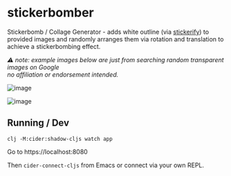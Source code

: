 # stickerbomber

Stickerbomb / Collage Generator - adds white outline (via [stickerify](https://github.com/markus-wa/stickerify)) to provided images and randomly arranges them via rotation and translation to achieve a stickerbombing effect.

_⚠️ note: example images below are just from searching random transparent images on Google_<br>
_no affiliation or endorsement intended._

![image](https://user-images.githubusercontent.com/5138316/140572184-8c070ec2-7ec6-43fa-9493-807cefe5ddf5.png)

![image](https://user-images.githubusercontent.com/5138316/140572443-da0c6d4b-540d-4c43-97cb-98cf8d8a7e39.png)

## Running / Dev

    clj -M:cider:shadow-cljs watch app

Go to https://localhost:8080

Then `cider-connect-cljs` from Emacs or connect via your own REPL.
